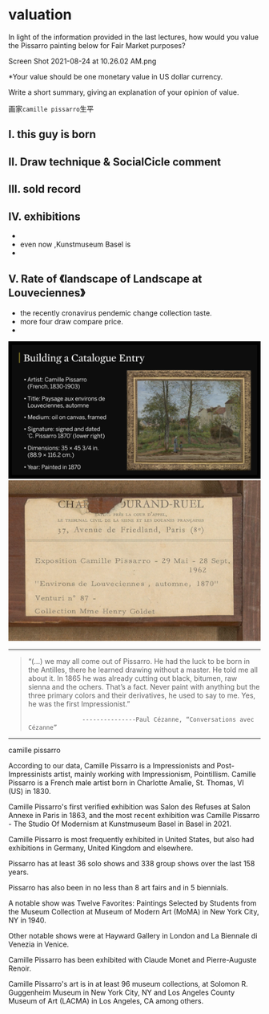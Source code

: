 # valuation

In light of the information provided in the last lectures, 
how would you value the Pissarro painting below for Fair Market purposes?   

Screen Shot 2021-08-24 at 10.26.02 AM.png

*Your value should be one monetary value in US dollar currency.

Write a short summary, giving an explanation of your opinion of value.




画家`camille pissarro`生平

## I. this guy is born

## II. Draw technique & SocialCicle comment

## III. sold record

## IV. exhibitions
* 
* even now ,Kunstmuseum Basel is 
* 



## V. Rate of 《landscape of Landscape at Louveciennes》
* the recently cronavirus pendemic change collection taste.
* more four draw compare price.
*




![](./pics/1.png)
![](./pics/2.png)



-------------------------------------------


>“(...) we may all come out of Pissarro. He had the luck to be born in the Antilles, 
>there he learned drawing without a master. He told me all about it. 
>In 1865 he was already cutting out black, bitumen, raw sienna and the ochers. 
>That’s a fact. Never paint with anything but the three primary colors and their derivatives, 
>he used to say to me. Yes, he was the first Impressionist.”
> 
>                    ---------------Paul Cézanne, “Conversations avec Cézanne”





---------------------------


camille pissarro


According to our data, Camille Pissarro is a 
Impressionists and Post-Impressinists artist, mainly 
working with Impressionism, Pointillism. Camille 
Pissarro is a French male artist born in Charlotte 
Amalie, St. Thomas, VI (US) in 1830.

Camille Pissarro's first verified exhibition was Salon 
des Refuses at Salon Annexe in Paris in 1863, and 
the most recent exhibition was Camille Pissarro - 
The Studio Of Modernism at Kunstmuseum Basel in 
Basel in 2021.

Camille Pissarro is most frequently exhibited in 
United States, but also had exhibitions in Germany, 
United Kingdom and elsewhere.

Pissarro has at least 36 solo shows and 338 group 
shows over the last 158 years.

Pissarro has also been in no less than 8 art fairs and 
in 5 biennials.

A notable show was Twelve Favorites: Paintings 
Selected by Students from the Museum Collection at 
Museum of Modern Art (MoMA) in New York City, NY 
in 1940.

Other notable shows were at Hayward Gallery in 
London and La Biennale di Venezia in Venice.

Camille Pissarro has been exhibited with Claude 
Monet and Pierre-Auguste Renoir.

Camille Pissarro's art is in at least 96 museum 
collections, at Solomon R. Guggenheim Museum in 
New York City, NY and Los Angeles County Museum 
of Art (LACMA) in Los Angeles, CA among others.




